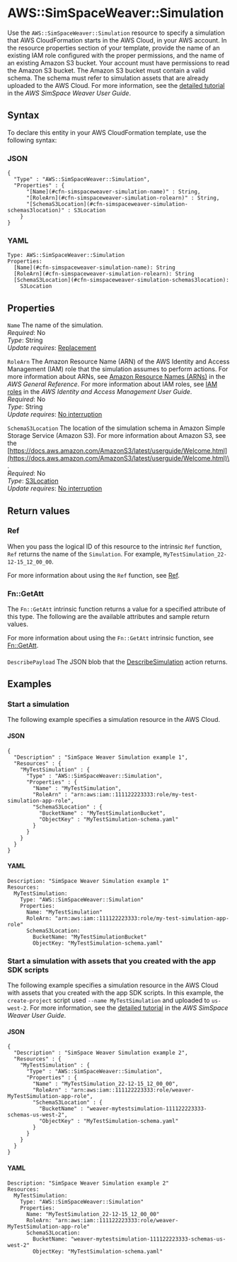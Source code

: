# AWS::SimSpaceWeaver::Simulation<a name="aws-resource-simspaceweaver-simulation"></a>

Use the `AWS::SimSpaceWeaver::Simulation` resource to specify a simulation that AWS CloudFormation starts in the AWS Cloud, in your AWS account\. In the resource properties section of your template, provide the name of an existing IAM role configured with the proper permissions, and the name of an existing Amazon S3 bucket\. Your account must have permissions to read the Amazon S3 bucket\. The Amazon S3 bucket must contain a valid schema\. The schema must refer to simulation assets that are already uploaded to the AWS Cloud\. For more information, see the [ detailed tutorial](https://docs.aws.amazon.com/simspaceweaver/latest/userguide/getting-started_detailed.html) in the _AWS SimSpace Weaver User Guide_\.

## Syntax<a name="aws-resource-simspaceweaver-simulation-syntax"></a>

To declare this entity in your AWS CloudFormation template, use the following syntax:

### JSON<a name="aws-resource-simspaceweaver-simulation-syntax.json"></a>

```
{
  "Type" : "AWS::SimSpaceWeaver::Simulation",
  "Properties" : {
      "[Name](#cfn-simspaceweaver-simulation-name)" : String,
      "[RoleArn](#cfn-simspaceweaver-simulation-rolearn)" : String,
      "[SchemaS3Location](#cfn-simspaceweaver-simulation-schemas3location)" : S3Location
    }
}
```

### YAML<a name="aws-resource-simspaceweaver-simulation-syntax.yaml"></a>

```
Type: AWS::SimSpaceWeaver::Simulation
Properties:
  [Name](#cfn-simspaceweaver-simulation-name): String
  [RoleArn](#cfn-simspaceweaver-simulation-rolearn): String
  [SchemaS3Location](#cfn-simspaceweaver-simulation-schemas3location):
    S3Location
```

## Properties<a name="aws-resource-simspaceweaver-simulation-properties"></a>

`Name` <a name="cfn-simspaceweaver-simulation-name"></a>
The name of the simulation\.  
_Required_: No  
_Type_: String  
_Update requires_: [Replacement](https://docs.aws.amazon.com/AWSCloudFormation/latest/UserGuide/using-cfn-updating-stacks-update-behaviors.html#update-replacement)

`RoleArn` <a name="cfn-simspaceweaver-simulation-rolearn"></a>
The Amazon Resource Name \(ARN\) of the AWS Identity and Access Management \(IAM\) role that the simulation assumes to perform actions\. For more information about ARNs, see [Amazon Resource Names \(ARNs\)](https://docs.aws.amazon.com/general/latest/gr/aws-arns-and-namespaces.html) in the _AWS General Reference_\. For more information about IAM roles, see [IAM roles](https://docs.aws.amazon.com/IAM/latest/UserGuide/id_roles.html) in the _AWS Identity and Access Management User Guide_\.  
_Required_: No  
_Type_: String  
_Update requires_: [No interruption](https://docs.aws.amazon.com/AWSCloudFormation/latest/UserGuide/using-cfn-updating-stacks-update-behaviors.html#update-no-interrupt)

`SchemaS3Location` <a name="cfn-simspaceweaver-simulation-schemas3location"></a>
The location of the simulation schema in Amazon Simple Storage Service \(Amazon S3\)\. For more information about Amazon S3, see the [https://docs.aws.amazon.com/AmazonS3/latest/userguide/Welcome.html](https://docs.aws.amazon.com/AmazonS3/latest/userguide/Welcome.html)\.  
_Required_: No  
_Type_: [S3Location](aws-properties-simspaceweaver-simulation-s3location.md)  
_Update requires_: [No interruption](https://docs.aws.amazon.com/AWSCloudFormation/latest/UserGuide/using-cfn-updating-stacks-update-behaviors.html#update-no-interrupt)

## Return values<a name="aws-resource-simspaceweaver-simulation-return-values"></a>

### Ref<a name="aws-resource-simspaceweaver-simulation-return-values-ref"></a>

When you pass the logical ID of this resource to the intrinsic `Ref` function, `Ref` returns the name of the `Simulation`\. For example, `MyTestSimulation_22-12-15_12_00_00`\.

For more information about using the `Ref` function, see [Ref](https://docs.aws.amazon.com/AWSCloudFormation/latest/UserGuide/intrinsic-function-reference-ref.html)\.

### Fn::GetAtt<a name="aws-resource-simspaceweaver-simulation-return-values-fn--getatt"></a>

The `Fn::GetAtt` intrinsic function returns a value for a specified attribute of this type\. The following are the available attributes and sample return values\.

For more information about using the `Fn::GetAtt` intrinsic function, see [Fn::GetAtt](https://docs.aws.amazon.com/AWSCloudFormation/latest/UserGuide/intrinsic-function-reference-getatt.html)\.

#### <a name="aws-resource-simspaceweaver-simulation-return-values-fn--getatt-fn--getatt"></a>

`DescribePayload` <a name="DescribePayload-fn::getatt"></a>
The JSON blob that the [DescribeSimulation](https://docs.aws.amazon.com/simspaceweaver/latest/APIReference/API_DescribeSimulation.html) action returns\.

## Examples<a name="aws-resource-simspaceweaver-simulation--examples"></a>

### Start a simulation<a name="aws-resource-simspaceweaver-simulation--examples--Start_a_simulation"></a>

The following example specifies a simulation resource in the AWS Cloud\.

#### JSON<a name="aws-resource-simspaceweaver-simulation--examples--Start_a_simulation--json"></a>

```
{
  "Description" : "SimSpace Weaver Simulation example 1",
  "Resources" : {
    "MyTestSimulation" : {
      "Type" : "AWS::SimSpaceWeaver::Simulation",
      "Properties" : {
        "Name" : "MyTestSimulation",
        "RoleArn" : "arn:aws:iam::111122223333:role/my-test-simulation-app-role",
        "SchemaS3Location" : {
          "BucketName" : "MyTestSimulationBucket",
          "ObjectKey" : "MyTestSimulation-schema.yaml"
        }
      }
    }
  }
}
```

#### YAML<a name="aws-resource-simspaceweaver-simulation--examples--Start_a_simulation--yaml"></a>

```
Description: "SimSpace Weaver Simulation example 1"
Resources:
  MyTestSimulation:
    Type: "AWS::SimSpaceWeaver::Simulation"
    Properties:
      Name: "MyTestSimulation"
      RoleArn: "arn:aws:iam::111122223333:role/my-test-simulation-app-role"
      SchemaS3Location:
        BucketName: "MyTestSimulationBucket"
        ObjectKey: "MyTestSimulation-schema.yaml"
```

### Start a simulation with assets that you created with the app SDK scripts<a name="aws-resource-simspaceweaver-simulation--examples--Start_a_simulation_with_assets_that_you_created_with_the_app_SDK_scripts"></a>

The following example specifies a simulation resource in the AWS Cloud with assets that you created with the app SDK scripts\. In this example, the `create-project` script used `--name MyTestSimulation` and uploaded to `us-west-2`\. For more information, see the [detailed tutorial](https://docs.aws.amazon.com/simspaceweaver/latest/userguide/getting-started_detailed.html) in the _AWS SimSpace Weaver User Guide_\.

#### JSON<a name="aws-resource-simspaceweaver-simulation--examples--Start_a_simulation_with_assets_that_you_created_with_the_app_SDK_scripts--json"></a>

```
{
  "Description" : "SimSpace Weaver Simulation example 2",
  "Resources" : {
    "MyTestSimulation" : {
      "Type" : "AWS::SimSpaceWeaver::Simulation",
      "Properties" : {
        "Name" : "MyTestSimulation_22-12-15_12_00_00",
        "RoleArn" : "arn:aws:iam::111122223333:role/weaver-MyTestSimulation-app-role",
        "SchemaS3Location" : {
          "BucketName" : "weaver-mytestsimulation-111122223333-schemas-us-west-2",
          "ObjectKey" : "MyTestSimulation-schema.yaml"
        }
      }
    }
  }
}
```

#### YAML<a name="aws-resource-simspaceweaver-simulation--examples--Start_a_simulation_with_assets_that_you_created_with_the_app_SDK_scripts--yaml"></a>

```
Description: "SimSpace Weaver Simulation example 2"
Resources:
  MyTestSimulation:
    Type: "AWS::SimSpaceWeaver::Simulation"
    Properties:
      Name: "MyTestSimulation_22-12-15_12_00_00"
      RoleArn: "arn:aws:iam::111122223333:role/weaver-MyTestSimulation-app-role"
      SchemaS3Location:
        BucketName: "weaver-mytestsimulation-111122223333-schemas-us-west-2"
        ObjectKey: "MyTestSimulation-schema.yaml"
```

